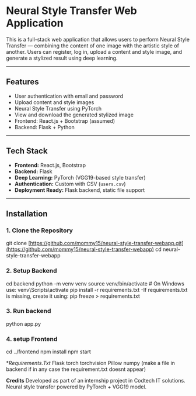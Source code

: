 # Neural Style Transfer Web Application

This is a full-stack web application that allows users to perform Neural Style Transfer — combining the content of one image with the artistic style of another. Users can register, log in, upload a content and style image, and generate a stylized result using deep learning.

---

## Features

- User authentication with email and password
- Upload content and style images
- Neural Style Transfer using PyTorch
- View and download the generated stylized image
- Frontend: React.js + Bootstrap (assumed)
- Backend: Flask + Python

---

## Tech Stack

- **Frontend:** React.js, Bootstrap
- **Backend:** Flask
- **Deep Learning:** PyTorch (VGG19-based style transfer)
- **Authentication:** Custom with CSV (`users.csv`)
- **Deployment Ready:** Flask backend, static file support

---

## Installation

### 1. Clone the Repository

git clone [https://github.com/mommy15/neural-style-transfer-webapp.git](https://github.com/mommy15/neural-style-transfer-webapp)
cd neural-style-transfer-webapp

### 2. Setup Backend
cd backend
python -m venv venv
source venv/bin/activate  # On Windows use: venv\Scripts\activate
pip install -r requirements.txt
 -If requirements.txt is missing, create it using:
 pip freeze > requirements.txt

### 3. Run backend
python app.py

### 4. setup Frontend
cd ../frontend
npm install
npm start

**Requirements.Txt*
Flask
torch
torchvision
Pillow
numpy
(make a file in backend if in any case the requirement.txt doesnt appear)

**Credits**
Developed as part of an internship project in Codtech IT solutions. Neural style transfer powered by PyTorch + VGG19 model.
